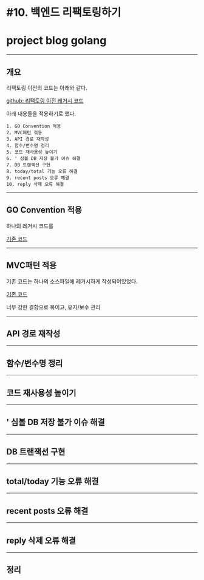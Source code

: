# #10. 백엔드 리팩토링하기
# project blog golang

---

## 개요

리팩토링 이전의 코드는 아래와 같다.

[github: 리팩토링 이전 레거시 코드](https://github.com/choigonyok/blog-project/blob/0c2a248ad7b5ba027516afe034e8c77e60b541f6/src/main.go)

아래 내용들을 적용하기로 했다.

    1. GO Convention 적용
    2. MVC패턴 적용
    3. API 경로 재작성
    4. 함수/변수명 정리
    5. 코드 재사용성 높이기
    6. ' 심볼 DB 저장 불가 이슈 해결
    7. DB 트랜잭션 구현
    8. today/total 기능 오류 해결
    9. recent posts 오류 해결
    10. reply 삭제 오류 해결

---

## GO Convention 적용

하나의 레거시 코드를 

[기존 코드](https://github.com/choigonyok/blog-project/blob/0c2a248ad7b5ba027516afe034e8c77e60b541f6/src/main.go)

---

## MVC패턴 적용

기존 코드는 하나의 소스파일에 레거시하게 작성되어있었다.

[기존 코드](https://github.com/choigonyok/blog-project/blob/0c2a248ad7b5ba027516afe034e8c77e60b541f6/src/main.go)

너무 강한 결합으로 묶이고, 유지/보수 관리

---

## API 경로 재작성

---

## 함수/변수명 정리

---

## 코드 재사용성 높이기

---

## ' 심볼 DB 저장 불가 이슈 해결

---

## DB 트랜잭션 구현

---

## total/today 기능 오류 해결

---

## recent posts 오류 해결

---

## reply 삭제 오류 해결

---

## 정리
